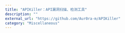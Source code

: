 ```yaml
---
title: "APIKiller：API漏洞扫描、检测工具"
description: ""
external_url: "https://github.com/Aur0ra-m/APIKiller"
category: "Miscellaneous"
---
```

